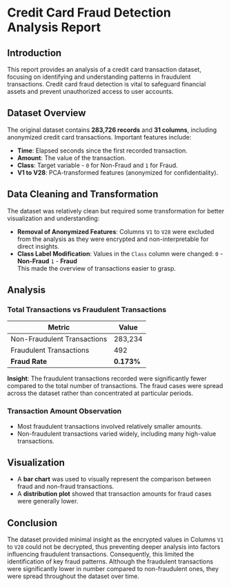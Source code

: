 # Credit Card Fraud Detection Analysis Report

## Introduction
This report provides an analysis of a credit card transaction dataset, focusing on identifying and understanding patterns in fraudulent transactions. Credit card fraud detection is vital to safeguard financial assets and prevent unauthorized access to user accounts.

## Dataset Overview
The original dataset contains **283,726 records** and **31 columns**, including anonymized credit card transactions. Important features include:

- **Time**: Elapsed seconds since the first recorded transaction.
- **Amount**: The value of the transaction.
- **Class**: Target variable - `0` for Non-Fraud and `1` for Fraud.
- **V1 to V28**: PCA-transformed features (anonymized for confidentiality).

## Data Cleaning and Transformation
The dataset was relatively clean but required some transformation for better visualization and understanding:

- **Removal of Anonymized Features**: Columns `V1` to `V28` were excluded from the analysis as they were encrypted and non-interpretable for direct insights.
- **Class Label Modification**: Values in the `Class` column were changed:
   `0` - **Non-Fraud**
   `1` - **Fraud**  
  This made the overview of transactions easier to grasp.

## Analysis

### Total Transactions vs Fraudulent Transactions

| Metric                      | Value     |
|----------------------------|-----------|
| Non-Fraudulent Transactions | 283,234   |
| Fraudulent Transactions     | 492       |
| **Fraud Rate**              | **0.173%** |

 **Insight**: The fraudulent transactions recorded were significantly fewer compared to the total number of transactions. The fraud cases were spread across the dataset rather than concentrated at particular periods.

### Transaction Amount Observation
- Most fraudulent transactions involved relatively smaller amounts.
- Non-fraudulent transactions varied widely, including many high-value transactions.

## Visualization
- A **bar chart** was used to visually represent the comparison between fraud and non-fraud transactions.
- A **distribution plot** showed that transaction amounts for fraud cases were generally lower.

## Conclusion
The dataset provided minimal insight as the encrypted values in Columns `V1` to `V28` could not be decrypted, thus preventing deeper analysis into factors influencing fraudulent transactions. Consequently, this limited the identification of key fraud patterns. Although the fraudulent transactions were significantly lower in number compared to non-fraudulent ones, they were spread throughout the dataset over time.

